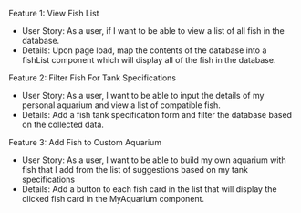 Feature 1: View Fish List

- User Story: As a user, if I want to be able to view a list of all fish in the database.
- Details: Upon page load, map the contents of the database into a fishList component which will display all of the fish in the database.

Feature 2: Filter Fish For Tank Specifications

- User Story: As a user, I want to be able to input the details of my personal aquarium and view a list of compatible fish.
- Details: Add a fish tank specification form and filter the database based on the collected data.

Feature 3: Add Fish to Custom Aquarium

- User Story: As a user, I want to be able to build my own aquarium with fish that I add from the list of suggestions based on my tank specifications
- Details: Add a button to each fish card in the list that will display the clicked fish card in the MyAquarium component.
